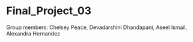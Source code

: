 # Final_Project_03
Group members: Chelsey Peace, Devadarshini Dhandapani, Aseel Ismail, Alexandra Hernandez
